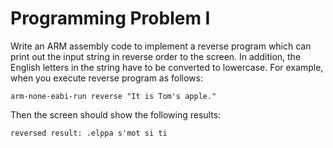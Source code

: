 # Programming Problem I

Write an ARM assembly code to implement a reverse program which can print out the input string in reverse order to the screen. In addition, the English letters in the string have to be converted to lowercase. For example, when you execute reverse program as follows:  
```
arm-none-eabi-run reverse "It is Tom's apple."  
```
Then the screen should show the following results:  
```
reversed result: .elppa s'mot si ti  
```
